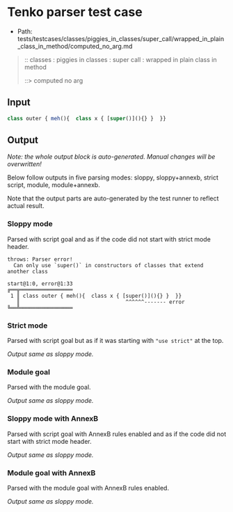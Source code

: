 # Tenko parser test case

- Path: tests/testcases/classes/piggies_in_classes/super_call/wrapped_in_plain_class_in_method/computed_no_arg.md

> :: classes : piggies in classes : super call : wrapped in plain class in method
>
> ::> computed no arg

## Input

`````js
class outer { meh(){  class x { [super()](){} }  }}
`````

## Output

_Note: the whole output block is auto-generated. Manual changes will be overwritten!_

Below follow outputs in five parsing modes: sloppy, sloppy+annexb, strict script, module, module+annexb.

Note that the output parts are auto-generated by the test runner to reflect actual result.

### Sloppy mode

Parsed with script goal and as if the code did not start with strict mode header.

`````
throws: Parser error!
  Can only use `super()` in constructors of classes that extend another class

start@1:0, error@1:33
╔══╦═════════════════
 1 ║ class outer { meh(){  class x { [super()](){} }  }}
   ║                                  ^^^^^^------- error
╚══╩═════════════════

`````

### Strict mode

Parsed with script goal but as if it was starting with `"use strict"` at the top.

_Output same as sloppy mode._

### Module goal

Parsed with the module goal.

_Output same as sloppy mode._

### Sloppy mode with AnnexB

Parsed with script goal with AnnexB rules enabled and as if the code did not start with strict mode header.

_Output same as sloppy mode._

### Module goal with AnnexB

Parsed with the module goal with AnnexB rules enabled.

_Output same as sloppy mode._
